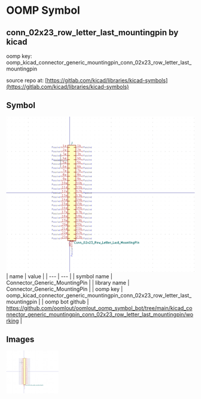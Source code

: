 # OOMP Symbol  
## conn_02x23_row_letter_last_mountingpin  by kicad  
  
oomp key: oomp_kicad_connector_generic_mountingpin_conn_02x23_row_letter_last_mountingpin  
  
source repo at: [https://gitlab.com/kicad/libraries/kicad-symbols](https://gitlab.com/kicad/libraries/kicad-symbols)  
## Symbol  
  
[![working.png](working_600.png)](working.png)  
| name | value | 
| --- | --- | 
| symbol name | Connector_Generic_MountingPin | 
| library name | Connector_Generic_MountingPin | 
| oomp key | oomp_kicad_connector_generic_mountingpin_conn_02x23_row_letter_last_mountingpin | 
| oomp bot github | https://github.com/oomlout/oomlout_oomp_symbol_bot/tree/main/kicad_connector_generic_mountingpin_conn_02x23_row_letter_last_mountingpin/working | 
## Images  
  
[![working.png](working_140.png)](working.png)  
